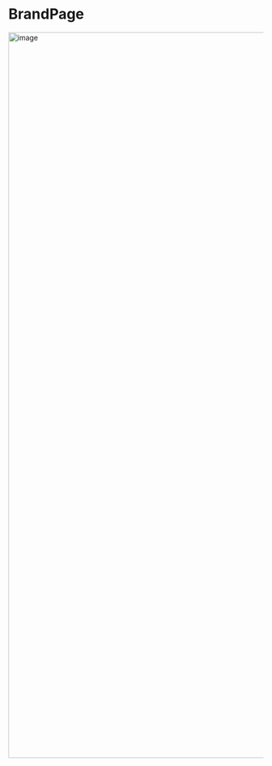 # BrandPage
<img width="1431" alt="image" src="https://github.com/user-attachments/assets/c642938a-bc9f-49b5-8443-f232e54029b4">
